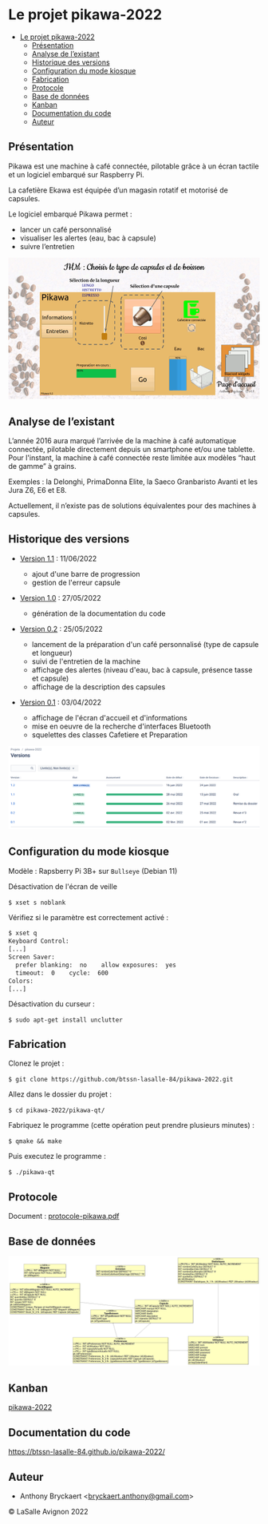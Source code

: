 # Le projet pikawa-2022

- [Le projet pikawa-2022](#le-projet-pikawa-2022)
  - [Présentation](#présentation)
  - [Analyse de l’existant](#analyse-de-lexistant)
  - [Historique des versions](#historique-des-versions)
  - [Configuration du mode kiosque](#configuration-du-mode-kiosque)
  - [Fabrication](#fabrication)
  - [Protocole](#protocole)
  - [Base de données](#base-de-données)
  - [Kanban](#kanban)
  - [Documentation du code](#documentation-du-code)
  - [Auteur](#auteur)

## Présentation

Pikawa est une machine à café connectée, pilotable grâce à un écran tactile et un logiciel embarqué sur Raspberry Pi.

La cafetière Ekawa est équipée d’un magasin rotatif et motorisé de capsules.

Le logiciel embarqué Pikawa permet :

- lancer un café personnalisé
- visualiser les alertes (eau, bac à capsule)
- suivre l’entretien

![](captures/pikawa.gif)

## Analyse de l’existant

L’année 2016 aura marqué l’arrivée de la machine à café automatique connectée, pilotable directement depuis un smartphone et/ou une tablette. 
Pour l'instant, la machine à café connectée reste limitée aux modèles “haut de gamme” à grains.

Exemples : la Delonghi, PrimaDonna Elite, la Saeco Granbaristo Avanti et les Jura Z6, E6 et E8.

Actuellement, il n’existe pas de solutions équivalentes pour des machines à capsules.

## Historique des versions

- [Version 1.1](https://github.com/btssn-lasalle-84/pikawa-2022/releases/tag/1.1) : 11/06/2022
  - ajout d'une barre de progression
  - gestion de l'erreur capsule

- [Version 1.0](https://github.com/btssn-lasalle-84/pikawa-2022/releases/tag/1.0) : 27/05/2022
  - génération de la documentation du code

- [Version 0.2](https://github.com/btssn-lasalle-84/pikawa-2022/releases/tag/0.2) : 25/05/2022
  - lancement de la préparation d'un café personnalisé (type de capsule et longueur)
  - suivi de l'entretien de la machine
  - affichage des alertes (niveau d'eau, bac à capsule, présence tasse et capsule)
  - affichage de la description des capsules

- [Version 0.1](https://github.com/btssn-lasalle-84/pikawa-2022/releases/tag/0.1) : 03/04/2022
  - affichage de l'écran d'accueil et d'informations
  - mise en oeuvre de la recherche d'interfaces Bluetooth
  - squelettes des classes Cafetiere et Preparation

![](captures/jira-versions-pikawa.png)

## Configuration du mode kiosque

Modèle : Rapsberry Pi 3B+ sur `Bullseye` (Debian 11)

Désactivation de l'écran de veille

`$ xset s noblank`

Vérifiez si le paramètre est correctement activé :

```
$ xset q
Keyboard Control:
[...]
Screen Saver:
  prefer blanking:  no    allow exposures:  yes
  timeout:  0    cycle:  600
Colors:
[...]
```

Désactivation du curseur :

`$ sudo apt-get install unclutter`

## Fabrication

Clonez le projet :

`$ git clone https://github.com/btssn-lasalle-84/pikawa-2022.git`

Allez dans le dossier du projet :

`$ cd pikawa-2022/pikawa-qt/`

Fabriquez le programme (cette opération peut prendre plusieurs minutes) :

`$ qmake && make`

Puis executez le programme :

`$ ./pikawa-qt`

## Protocole

Document : [protocole-pikawa.pdf](docs/protocole-pikawa.pdf)

## Base de données

![](sql/schema-complet-bdd-pikawa-v0.2.png)

## Kanban

[pikawa-2022](https://github.com/btssn-lasalle-84/pikawa-2022/projects/1)

## Documentation du code

https://btssn-lasalle-84.github.io/pikawa-2022/

## Auteur

- Anthony Bryckaert <<bryckaert.anthony@gmail.com>>

©️ LaSalle Avignon 2022

